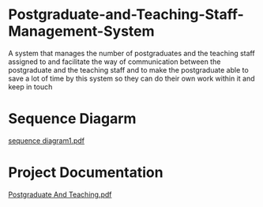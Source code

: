 # Postgraduate-and-Teaching-Staff-Management-System
A system that manages the number of postgraduates and the teaching staff assigned to and facilitate the way of communication
between the postgraduate and the teaching staff
and to make the postgraduate able to save a lot of
time by this system so they can do their own work
within it and keep in touch

# Sequence Diagarm
[sequence diagram1.pdf](https://github.com/AyaElMoatazBellah/Postgraduate-and-Teaching-Staff-Management-System/files/7331990/sequence.diagram1.pdf)


# Project Documentation
[Postgraduate And Teaching.pdf](https://github.com/AyaElMoatazBellah/Postgraduate-and-Teaching-Staff-Management-System/files/7331953/Postgraduate.And.Teaching.pdf)


